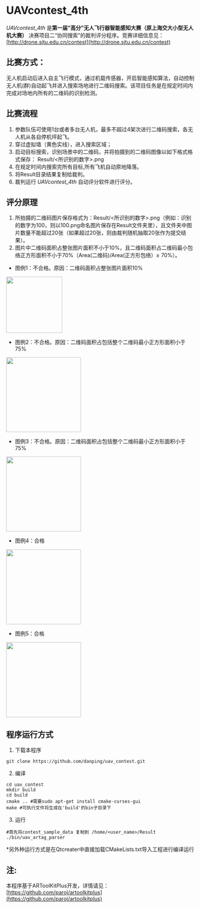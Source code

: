 UAVcontest_4th
=============

*UAVcontest_4th* 是**第一届“高分”无人飞行器智能感知大赛（原上海交大小型无人机大赛）** 决赛项目二“协同搜索”的裁判评分程序。竞赛详细信息见：
[http://drone.sjtu.edu.cn/contest](http://drone.sjtu.edu.cn/contest)

## 比赛方式：
无人机启动后进入自主飞行模式，通过机载传感器，开启智能感知算法，自动控制无人机(群)自动起飞并进入搜索场地进行二维码搜索。该项目任务是在规定时间内完成对场地内所有的二维码的识别检测。

## 比赛流程
1. 参数队伍可使用1台或者多台无人机，最多不超过4架次进行二维码搜索，各无人机从各自停机坪起飞。
2. 穿过虚拟墙（黄色实线），进入搜索区域；
3. 启动目标搜索，识别场景中的二维码，并将拍摄到的二维码图像以如下格式格式保存：
Result/<所识别的数字>.png
4. 在规定时间内搜索完所有目标,所有飞机自动原地降落。
5. 将Result目录结果复制给裁判。
6. 裁判运行 *UAVcontest_4th* 自动评分软件进行评分。

## 评分原理
1. 所拍摄的二维码图片保存格式为：Result/<所识别的数字>.png（例如：识别的数字为100，则以100.png命名图片保存在Result文件夹里），且文件夹中图片数量不能超过20张（如果超过20张，则由裁判随机抽取20张作为提交结果）。
2. 图片中二维码面积占整张图片面积不小于10%，且二维码面积占二维码最小包络正方形面积不小于70%（Area(二维码)/Area(正方形包络）≥ 70%）。

* 图例1：不合格。原因：二维码面积占整张图片面积10%
<img src="https://github.com/danping/uav_contest/blob/master/doc/contest/p1.png" height="150">

* 图例2：不合格。原因：二维码面积占包括整个二维码最小正方形面积小于75%
<img src="https://github.com/danping/uav_contest/blob/master/doc/contest/p2.png" height="200">

* 图例3：不合格。原因：二维码面积占包括整个二维码最小正方形面积小于75%
<img src="https://github.com/danping/uav_contest/blob/master/doc/contest/p3.png" height="200">

* 图例4：合格
<img src="https://github.com/danping/uav_contest/blob/master/doc/contest/p4.png" height="200">

* 图例5：合格
<img src="https://github.com/danping/uav_contest/blob/master/doc/contest/p5.png" height="200">

## 程序运行方式
1. 下载本程序
```
git clone https://github.com/danping/uav_contest.git
```
2. 编译
```
cd uav_contest
mkdir build
cd build
cmake .. #需要sudo apt-get install cmake-curses-gui
make #可执行文件将生成在'build'的bin子目录下
```
3. 运行
```
#首先将contest_sample_data 复制到 /home/<user_name>/Result
./bin/uav_artag_parser
```

*另外种运行方式是在Qtcreater中直接加载CMakeLists.txt导入工程进行编译运行

## 注:
本程序基于ARToolKitPlus开发，详情请见：
[https://github.com/paroj/artoolkitplus](https://github.com/paroj/artoolkitplus)
